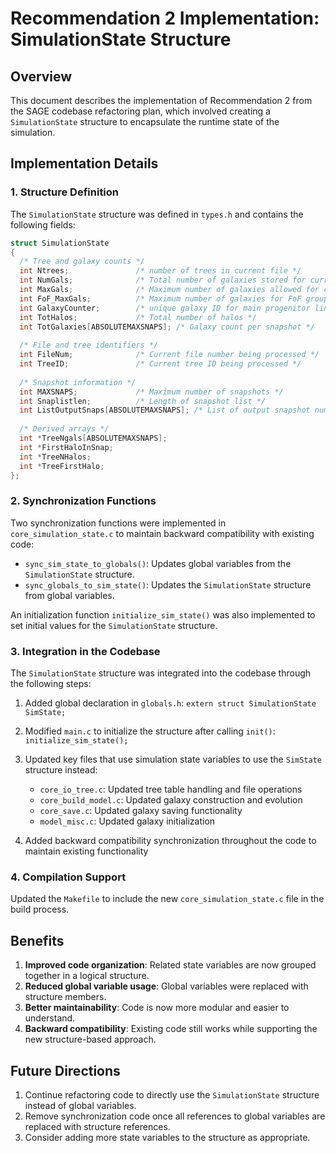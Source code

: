 # Recommendation 2 Implementation: SimulationState Structure

## Overview

This document describes the implementation of Recommendation 2 from the SAGE codebase refactoring plan, which involved creating a `SimulationState` structure to encapsulate the runtime state of the simulation.

## Implementation Details

### 1. Structure Definition

The `SimulationState` structure was defined in `types.h` and contains the following fields:

```c
struct SimulationState
{
  /* Tree and galaxy counts */
  int Ntrees;               /* number of trees in current file */
  int NumGals;              /* Total number of galaxies stored for current tree */
  int MaxGals;              /* Maximum number of galaxies allowed for current tree */
  int FoF_MaxGals;          /* Maximum number of galaxies for FoF groups */
  int GalaxyCounter;        /* unique galaxy ID for main progenitor line in tree */
  int TotHalos;             /* Total number of halos */
  int TotGalaxies[ABSOLUTEMAXSNAPS]; /* Galaxy count per snapshot */
  
  /* File and tree identifiers */
  int FileNum;              /* Current file number being processed */
  int TreeID;               /* Current tree ID being processed */
  
  /* Snapshot information */
  int MAXSNAPS;             /* Maximum number of snapshots */
  int Snaplistlen;          /* Length of snapshot list */
  int ListOutputSnaps[ABSOLUTEMAXSNAPS]; /* List of output snapshot numbers */
  
  /* Derived arrays */
  int *TreeNgals[ABSOLUTEMAXSNAPS];
  int *FirstHaloInSnap;
  int *TreeNHalos;
  int *TreeFirstHalo;
};
```

### 2. Synchronization Functions

Two synchronization functions were implemented in `core_simulation_state.c` to maintain backward compatibility with existing code:

- `sync_sim_state_to_globals()`: Updates global variables from the `SimulationState` structure.
- `sync_globals_to_sim_state()`: Updates the `SimulationState` structure from global variables.

An initialization function `initialize_sim_state()` was also implemented to set initial values for the `SimulationState` structure.

### 3. Integration in the Codebase

The `SimulationState` structure was integrated into the codebase through the following steps:

1. Added global declaration in `globals.h`: `extern struct SimulationState SimState;`
2. Modified `main.c` to initialize the structure after calling `init()`: `initialize_sim_state();`
3. Updated key files that use simulation state variables to use the `SimState` structure instead:
   - `core_io_tree.c`: Updated tree table handling and file operations
   - `core_build_model.c`: Updated galaxy construction and evolution
   - `core_save.c`: Updated galaxy saving functionality
   - `model_misc.c`: Updated galaxy initialization

4. Added backward compatibility synchronization throughout the code to maintain existing functionality

### 4. Compilation Support

Updated the `Makefile` to include the new `core_simulation_state.c` file in the build process.

## Benefits

1. **Improved code organization**: Related state variables are now grouped together in a logical structure.
2. **Reduced global variable usage**: Global variables were replaced with structure members.
3. **Better maintainability**: Code is now more modular and easier to understand.
4. **Backward compatibility**: Existing code still works while supporting the new structure-based approach.

## Future Directions

1. Continue refactoring code to directly use the `SimulationState` structure instead of global variables.
2. Remove synchronization code once all references to global variables are replaced with structure references.
3. Consider adding more state variables to the structure as appropriate.
